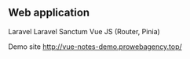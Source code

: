 ## Web application

Laravel
Laravel Sanctum
Vue JS (Router, Pinia)

Demo site
http://vue-notes-demo.prowebagency.top/
